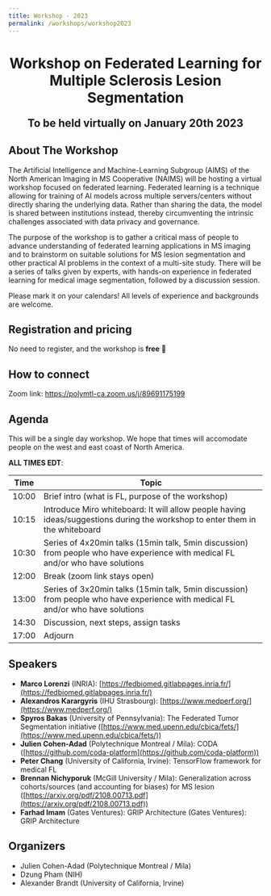 ```yaml
---
title: Workshop - 2023
permalink: /workshops/workshop2023
---
```


<h1 align="center">Workshop on Federated Learning for <br/> Multiple Sclerosis Lesion Segmentation</h1>

<p align="center" style="font-size:150%"><strong>To be held virtually on January 20th 2023</strong></p>

## About The Workshop

The Artificial Intelligence and Machine-Learning Subgroup (AIMS) of the North American Imaging in MS Cooperative (NAIMS) will be hosting a virtual workshop focused on federated learning. Federated learning is a technique allowing for training of AI models across multiple servers/centers without directly sharing the underlying data. Rather than sharing the data, the model is shared between institutions instead, thereby circumventing the intrinsic challenges associated with data privacy and governance.

The purpose of the workshop is to gather a critical mass of people to advance understanding of federated learning applications in MS imaging and to brainstorm on suitable solutions for MS lesion segmentation and other practical AI problems in the context of a multi-site study. There will be a series of talks given by experts, with hands-on experience in federated learning for medical image segmentation, followed by a discussion session. 

Please mark it on your calendars! All levels of experience and backgrounds are welcome.

## Registration and pricing

No need to register, and the workshop is **free** 🙂

## How to connect

Zoom link: https://polymtl-ca.zoom.us/j/89691175199

## Agenda

This will be a single day workshop. We hope that times will accomodate people on the west and east coast of North America.

**ALL TIMES EDT**:

| Time | Topic |
|---|---|
| 10:00 | Brief intro (what is FL, purpose of the workshop) |
| 10:15 | Introduce Miro whiteboard: It will allow people having ideas/suggestions during the workshop to enter them in the whiteboard |
| 10:30 | Series of 4x20min talks (15min talk, 5min discussion) from people who have experience with medical FL and/or who have solutions |
| 12:00 | Break (zoom link stays open) |
| 13:00 | Series of 3x20min talks (15min talk, 5min discussion) from people who have experience with medical FL and/or who have solutions |
| 14:30 | Discussion, next steps, assign tasks |
| 17:00 | Adjourn |

## Speakers

- **Marco Lorenzi** (INRIA): [https://fedbiomed.gitlabpages.inria.fr/](https://fedbiomed.gitlabpages.inria.fr/)
- **Alexandros Karargyris** (IHU Strasbourg): [https://www.medperf.org/](https://www.medperf.org/)
- **Spyros Bakas** (University of Pennsylvania): The Federated Tumor Segmentation initiative ([https://www.med.upenn.edu/cbica/fets/](https://www.med.upenn.edu/cbica/fets/))
- **Julien Cohen-Adad** (Polytechnique Montreal / Mila): CODA ([https://github.com/coda-platform](https://github.com/coda-platform))
- **Peter Chang** (University of California, Irvine): TensorFlow framework for medical FL
- **Brennan Nichyporuk** (McGill University / Mila): Generalization across cohorts/sources (and accounting for biases) for MS lesion ([https://arxiv.org/pdf/2108.00713.pdf](https://arxiv.org/pdf/2108.00713.pdf))
- **Farhad Imam** (Gates Ventures): GRIP Architecture (Gates Ventures): GRIP Architecture

## Organizers

- Julien Cohen-Adad (Polytechnique Montreal / Mila)
- Dzung Pham (NIH)
- Alexander Brandt (University of California, Irvine)
